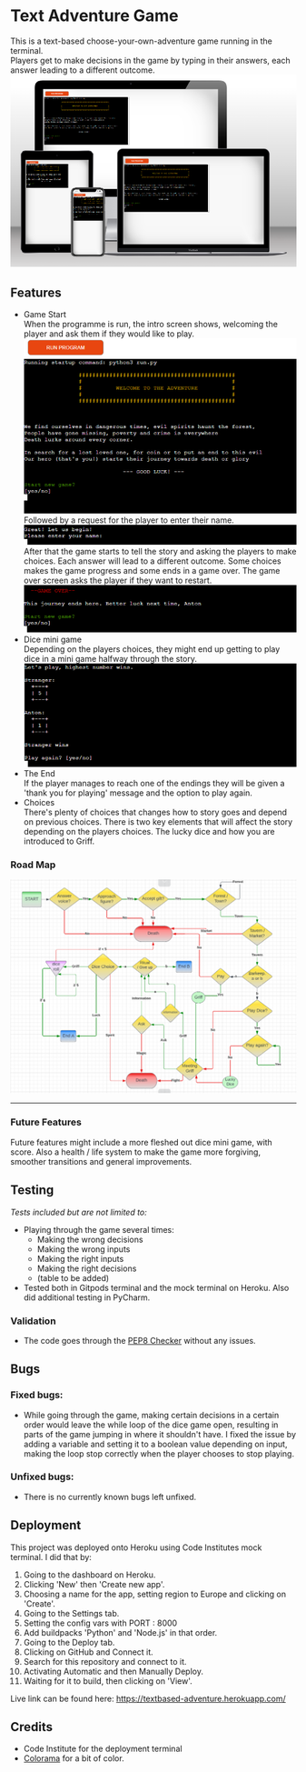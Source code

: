 # Text Adventure Game
This is a text-based choose-your-own-adventure game running in the terminal.  
Players get to make decisions in the game by typing in their answers, each answer leading to a different outcome.  
![mock-up](images/pp3-mockup.PNG)  
## Features  

+ Game Start  
When the programme is run, the intro screen shows, welcoming the player and ask them if they would like to play.  
![intro-screen](images/intro-page-pp3.PNG)  
Followed by a request for the player to enter their name.  
![enter-name](images/name-pp3.PNG)  
After that the game starts to tell the story and asking the players to make choices. Each answer will lead to a different outcome. Some choices makes the game progress and some ends in a game over. The game over screen asks the player if they want to restart.  
![game-over](images/game-over-pp3.PNG)  
+ Dice mini game  
Depending on the players choices, they might end up getting to play dice in a mini game halfway through the story.  
![dice-screen](images/dice-act-pp3.PNG)  
+ The End  
If the player manages to reach one of the endings they will be given a 'thank you for playing' message and the option to play again.  
+ Choices  
There's plenty of choices that changes how to story goes and depend on previous choices. There is two key elements that will affect the story depending on the players choices. The lucky dice and how you are introduced to Griff.  
### Road Map  
![roadmap](images/roadmap-pp3.PNG)  
____
### Future Features  
Future features might include a more fleshed out dice mini game, with score. Also a health / life system to make the game more forgiving, smoother transitions and general improvements.  

## Testing  
*Tests included but are not limited to:*  
+ Playing through the game several times:  
    + Making the wrong decisions  
    + Making the wrong inputs  
    + Making the right inputs
    + Making the right decisions 
    + (table to be added)
+ Tested both in Gitpods terminal and the mock terminal on Heroku. Also did additional testing in PyCharm.

### Validation
+ The code goes through the [PEP8 Checker](http://pep8online.com/) without any issues.  

## Bugs  
### Fixed bugs:  
+ While going through the game, making certain decisions in a certain order would leave the while loop of the dice game open, resulting in parts of the game jumping in where it shouldn't have. I fixed the issue by adding a variable and setting it to a boolean value depending on input, making the loop stop correctly when the player chooses to stop playing.  
### Unfixed bugs:  
+ There is no currently known bugs left unfixed.  

## Deployment  
This project was deployed onto Heroku using Code Institutes mock terminal. I did that by:  
1. Going to the dashboard on Heroku.
2. Clicking 'New' then 'Create new app'.
3. Choosing a name for the app, setting region to Europe and clicking on 'Create'.
3. Going to the Settings tab.
4. Setting the config vars with PORT : 8000
5. Add buildpacks 'Python' and 'Node.js' in that order.
6. Going to the Deploy tab.
7. Clicking on GitHub and Connect it.
8. Search for this repository and connect to it.
9. Activating Automatic and then Manually Deploy.
10. Waiting for it to build, then clicking on 'View'.  

Live link can be found here: https://textbased-adventure.herokuapp.com/  

## Credits  
+ Code Institute for the deployment terminal
+ [Colorama](https://pypi.org/project/colorama/) for a bit of color.
